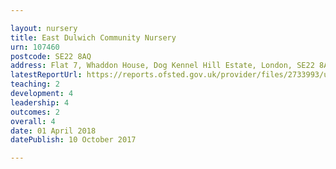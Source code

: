 ```yaml
---

layout: nursery
title: East Dulwich Community Nursery
urn: 107460
postcode: SE22 8AQ
address: Flat 7, Whaddon House, Dog Kennel Hill Estate, London, SE22 8AQ
latestReportUrl: https://reports.ofsted.gov.uk/provider/files/2733993/urn/107460.pdf
teaching: 2
development: 4
leadership: 4
outcomes: 2
overall: 4
date: 01 April 2018 
datePublish: 10 October 2017

---
```

